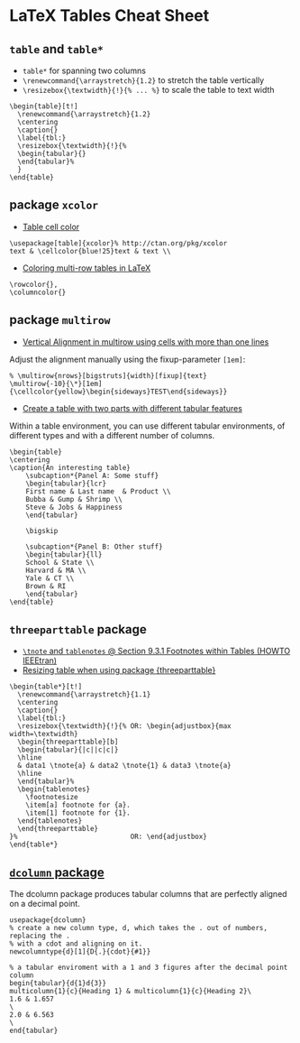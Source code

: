 # LaTeX Tables Cheat Sheet

## `table` and `table*`

- `table*` for spanning two columns
- `\renewcommand{\arraystretch}{1.2}` to stretch the table vertically
- `\resizebox{\textwidth}{!}{% ... %}` to scale the table to text width

```
\begin{table}[t!]
  \renewcommand{\arraystretch}{1.2}
  \centering
  \caption{}
  \label{tbl:}
  \resizebox{\textwidth}{!}{%
  \begin{tabular}{}
  \end{tabular}%
  }
\end{table}
```

## package `xcolor`

- [Table cell color](http://tex.stackexchange.com/a/50351/23098)

```
\usepackage[table]{xcolor}% http://ctan.org/pkg/xcolor
text & \cellcolor{blue!25}text & text \\
```

- [Coloring multi-row tables in LaTeX](http://texblog.org/2014/05/19/coloring-multi-row-tables-in-latex/)

```
\rowcolor{}, 
\columncolor{}
```

## package `multirow`

- [Vertical Alignment in multirow using cells with more than one lines](http://tex.stackexchange.com/a/66599/23098)

Adjust the alignment manually using the fixup-parameter `[1em]`: 

```
% \multirow{nrows}[bigstruts]{width}[fixup]{text}
\multirow{-10}{\*}[1em]{\cellcolor{yellow}\begin{sideways}TEST\end{sideways}}
```

- [Create a table with two parts with different tabular features](http://tex.stackexchange.com/a/26354/23098)

Within a table environment, you can use different tabular environments, 
of different types and with a different number of columns. 

```
\begin{table}
\centering
\caption{An interesting table}
	\subcaption*{Panel A: Some stuff}
	\begin{tabular}{lcr}
	First name & Last name  & Product \\
	Bubba & Gump & Shrimp \\
	Steve & Jobs & Happiness
	\end{tabular}

	\bigskip

	\subcaption*{Panel B: Other stuff}
	\begin{tabular}{ll}
	School & State \\
	Harvard & MA \\
	Yale & CT \\
	Brown & RI
	\end{tabular}
\end{table}
```

## `threeparttable` package
- [`\tnote` and `tablenotes` @ Section 9.3.1 Footnotes within Tables (HOWTO IEEEtran)](https://www.cs.cmu.edu/~steffan/personal/tmp/IEEEtran_HOWTO.pdf)
- [Resizing table when using package {threeparttable}](http://tex.stackexchange.com/a/205525/23098)

```
\begin{table*}[t!]
  \renewcommand{\arraystretch}{1.1}
  \centering
  \caption{}
  \label{tbl:}
  \resizebox{\textwidth}{!}{% OR: \begin{adjustbox}{max width=\textwidth}
  \begin{threeparttable}[b]
  \begin{tabular}{|c||c|c|}
  \hline
  & data1 \tnote{a} & data2 \tnote{1} & data3 \tnote{a}
  \hline
  \end{tabular}%
  \begin{tablenotes}
    \footnotesize
    \item[a] footnote for {a}.
    \item[1] footnote for {1}.
  \end{tablenotes}
  \end{threeparttable}
}%                            OR: \end{adjustbox}
\end{table*}
```

## [`dcolumn` package](https://puzzling.org/technology/2012/06/useful-latex-packages-tables-and-figures/)
The dcolumn package produces tabular columns that are perfectly aligned on a decimal point.

```
usepackage{dcolumn}
% create a new column type, d, which takes the . out of numbers, replacing the .
% with a cdot and aligning on it.
newcolumntype{d}[1]{D{.}{cdot}{#1}}

% a tabular enviroment with a 1 and 3 figures after the decimal point column
begin{tabular}{d{1}d{3}}
multicolumn{1}{c}{Heading 1} & multicolumn{1}{c}{Heading 2}\
1.6 & 1.657
\
2.0 & 6.563
\
end{tabular}
```
